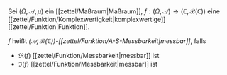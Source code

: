 Sei $(\Omega, \mathcal{A}, \mu)$ ein [[zettel/Maßraum|Maßraum]], $f: (\Omega, \mathcal{A}) \to (\mathbb{C}, \mathscr{B}(\mathbb{C}))$ eine [[zettel/Funktion/Komplexwertigkeit|komplexwertige]] [[zettel/Funktion|Funktion]].

$f$ heißt *$(\mathcal{A}, \mathscr{B}(\mathbb{C}))$-[[zettel/Funktion/A-S-Messbarkeit|messbar]]*, falls
- $\Re(f)$ [[zettel/Funktion/Messbarkeit|messbar]] ist
- $\Im(f)$ [[zettel/Funktion/Messbarkeit|messbar]] ist
